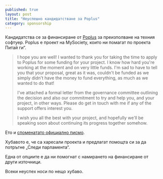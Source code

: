 ```yaml
---
published: true
layout: post
title: "Неуспешно кандидатстване за Poplus"
category: sponsorship
---
```


Кандидатства се за финансиране от [Poplus](http://poplus.org/) за преизполване на техния софтуер. Poplus e проект на MySociety, които ни помагат по проекта Питай ги“.


> I hope you are well! I wanted to thank you for taking the time to apply to Poplus for some funding for your project. I know how hard you're working at the moment and on very little funds. I'm sad to have to tell you that your proposal, great as it was, couldn't be funded as we simply didn't have the money to fund everything, as much as we wanted to do that!
>
>I've attached a formal letter from the governance committee outlining the decision and also our commitment to try and help you, and your project, in other ways. Please do get in touch with me if any of the support offers interest you.
>
>I wish you all the best with your project, and hopefully we'll be speaking soon about continuing its progress together somehow.

Ето и [споменатато официално писмо](https://drive.google.com/file/d/0B4QEIaPHnvx6d3FydVRxRnJaaTBZajdiYXZPeHZNY1d1RFNv/view?usp=sharing).

Хубавото е, че са харесали проекта и предлагат помощта си за да потръгне „Следи парламента“.

Една от опциите е да ни помогнат с намирането на финансиране от други източници.

Всеки неуспех носи по нещо хубаво.
